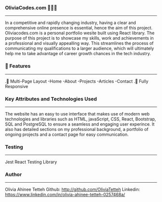 ### OliviaCodes.com 👩🏽‍🚀
---
In a competitive and rapidly changing industry, having a clear and comprehensive online presence is essential, hence the aim of this project. Oliviacodes.com is a personal portfolio wesite built using React library. The purpose of this project is to showcase my skills, work and achievements in a professional and visually appealling way. This streamlines the process of communicating my qualifications to a larger audience, which will ultimately help me to take advantage of career growth chances in the tech industry.

### 📙 Features
---
.📖 Multi-Page Layout
 -Home
 -About
 -Projects
 -Articles
 -Contact
.📱 Fully Responsive

### Key Attributes and Technologies Used
---
The website has an easy to use interface that makes use of modern web technologies and libraries such as HTML, javaScript, CSS, React, Bootstrap, SQL and PostgreSQL to ensure a seamless and engaging user experince.
It also has detailed sections on my professional background, a portfolio of ongoing projects and a contact page for easy communication.

### Testing
---
Jest React Testing Library

### Author
---
Olivia Ahinee Tetteh Github: http://github.com/OliviaTetteh Linkedin: https://www.linkedin.com/in/olivia-ahinee-tetteh-0257468a/
